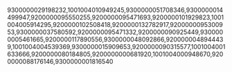 9300000029198232,1001004010949245,9300000051708346,9300000014499947,9200000095550255,9200000095471693,9200000101929823,1001004005914295,9200000102508418,9200000132782917,9200000095300953,9300000037580592,9200000095471332,9200000090925449,9300000005461665,9200000117890556,9300000048092866,9200000048944439,1001004004539369,9300000015909653,9200000090315577,1001004001633666,9200000080184805,9200000000681920,1001004000948670,9200000088176146,9300000001816540
